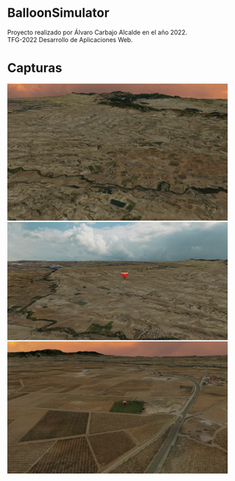 # BalloonSimulator

Proyecto realizado por Álvaro Carbajo Alcalde en el año 2022.<br>
TFG-2022 Desarrollo de Aplicaciones Web.

# Capturas
![cap1](https://github.com/AlvaroCarbajoAlcalde/TFG_2022/blob/main/screenshots/sc1.PNG)
![cap2](https://github.com/AlvaroCarbajoAlcalde/TFG_2022/blob/main/screenshots/sc3.PNG)
![cap3](https://github.com/AlvaroCarbajoAlcalde/TFG_2022/blob/main/screenshots/sc2.PNG)